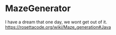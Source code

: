 # MazeGenerator
I have a dream that one day, we wont get out of it. 
https://rosettacode.org/wiki/Maze_generation#Java
